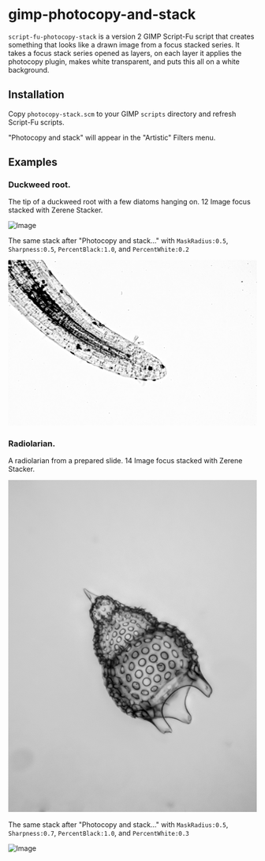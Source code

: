 # gimp-photocopy-and-stack

`script-fu-photocopy-stack` is a version 2 GIMP Script-Fu script that creates 
something that looks like a drawn image from a focus stacked series. It takes a 
focus stack series opened as layers, on each layer it applies the photocopy 
plugin, makes white transparent, and puts this all on a white background.

## Installation

Copy `photocopy-stack.scm` to your GIMP `scripts` directory and refresh Script-Fu scripts.

"Photocopy and stack" will appear in the "Artistic" Filters menu.

## Examples

### Duckweed root.

The tip of a duckweed root with a few diatoms hanging on. 12 Image focus stacked with Zerene Stacker.

![Image](examples/duckweed_root_focus_stack.jpg)

The same stack after "Photocopy and stack..." with `MaskRadius:0.5`, `Sharpness:0.5`, `PercentBlack:1.0`, and `PercentWhite:0.2`

![Image](examples/duckweed_root_form_script.jpg)

### Radiolarian.

A radiolarian from a prepared slide. 14 Image focus stacked with Zerene Stacker.

![Image](examples/radiolarian_focus_stack.jpg)

The same stack after "Photocopy and stack..." with `MaskRadius:0.5`, `Sharpness:0.7`, `PercentBlack:1.0`, and `PercentWhite:0.3`

![Image](examples/radiolarian_from_script.jpg)
